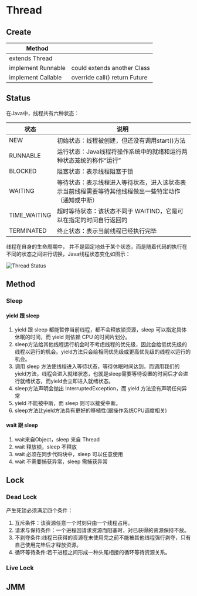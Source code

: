 # Thread



## Create



| Method             |                               |
| ------------------ | ----------------------------- |
| extends Thread     |                               |
| implement Runnable | could extends another Class   |
| implement Callable | override call() return Future |



## Status

在Java中，线程共有六种状态：

| 状态         | 说明                                                         |
| ------------ | ------------------------------------------------------------ |
| NEW          | 初始状态：线程被创建，但还没有调用start()方法                |
| RUNNABLE     | 运行状态：Java线程将操作系统中的就绪和运行两种状态笼统的称作“运行” |
| BLOCKED      | 阻塞状态：表示线程阻塞于锁                                   |
| WAITING      | 等待状态：表示线程进入等待状态，进入该状态表示当前线程需要等待其他线程做出一些特定动作（通知或中断） |
| TIME_WAITING | 超时等待状态：该状态不同于 WAITIND，它是可以在指定的时间自行返回的 |
| TERMINATED   | 终止状态：表示当前线程已经执行完毕                           |

线程在自身的生命周期中， 并不是固定地处于某个状态，而是随着代码的执行在不同的状态之间进行切换，Java线程状态变化如图示：



<img src="https://p3-juejin.byteimg.com/tos-cn-i-k3u1fbpfcp/2b137582468744efb04b4523599fe8a0~tplv-k3u1fbpfcp-zoom-1.image" alt="Thread Status" style="zoom:100%;" />





## Method

### Sleep

#### yield 跟 sleep 

1. yield 跟 sleep 都能暂停当前线程，都不会释放锁资源，sleep 可以指定具体休眠的时间，而 yield 则依赖 CPU 的时间片划分。
2. sleep方法给其他线程运行机会时不考虑线程的优先级，因此会给低优先级的线程以运行的机会。yield方法只会给相同优先级或更高优先级的线程以运行的机会。
3. 调用 sleep 方法使线程进入等待状态，等待休眠时间达到，而调用我们的 yield方法，线程会进入就绪状态，也就是sleep需要等待设置的时间后才会进行就绪状态，而yield会立即进入就绪状态。
4. sleep方法声明会抛出 InterruptedException，而 yield 方法没有声明任何异常
5. yield 不能被中断，而 sleep 则可以接受中断。
6. sleep方法比yield方法具有更好的移植性(跟操作系统CPU调度相关)

#### wait 跟 sleep 

1. wait来自Object，sleep 来自 Thread
2. wait 释放锁，sleep 不释放
3. wait 必须在同步代码块中，sleep 可以任意使用
4. wait 不需要捕获异常，sleep 需捕获异常





## Lock

### Dead Lock



产生死锁必须满足四个条件：

1. 互斥条件：该资源任意⼀个时刻只由⼀个线程占⽤。
2. 请求与保持条件：⼀个进程因请求资源⽽阻塞时，对已获得的资源保持不放。
3. 不剥夺条件:线程已获得的资源在末使⽤完之前不能被其他线程强⾏剥夺，只有⾃⼰使⽤完毕后才释放资源。
4. 循环等待条件:若⼲进程之间形成⼀种头尾相接的循环等待资源关系。






### Live Lock



## JMM

